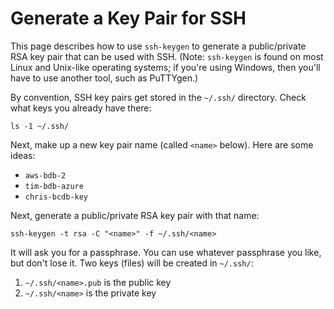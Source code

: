 <!---
# Rubilink-Blockchain © 2023 Interplanetary Database Association e.V.,
# Rubilink-Blockchain and IPDB software contributors.
SPDX-License-Identifier: (Apache-2.0 AND CC-BY-4.0)
Code is Apache-2.0 and docs are CC-BY-4.0
--->

# Generate a Key Pair for SSH

This page describes how to use `ssh-keygen`
to generate a public/private RSA key pair
that can be used with SSH.
(Note: `ssh-keygen` is found on most Linux and Unix-like
operating systems; if you're using Windows,
then you'll have to use another tool,
such as PuTTYgen.)

By convention, SSH key pairs get stored in the `~/.ssh/` directory.
Check what keys you already have there:
```text
ls -1 ~/.ssh/
```

Next, make up a new key pair name (called `<name>` below).
Here are some ideas:

* `aws-bdb-2`
* `tim-bdb-azure`
* `chris-bcdb-key`

Next, generate a public/private RSA key pair with that name:
```text
ssh-keygen -t rsa -C "<name>" -f ~/.ssh/<name>
```

It will ask you for a passphrase.
You can use whatever passphrase you like, but don't lose it.
Two keys (files) will be created in `~/.ssh/`:

1. `~/.ssh/<name>.pub` is the public key
2. `~/.ssh/<name>` is the private key
